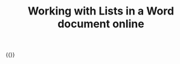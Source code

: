 ﻿---
title: "Working with Lists in a Word document online"
articleTitle: "Working with Lists"
linktitle: "Lists"
type: docs
url: /lists/
description: "Insert, edit, delete Lists in a Word document programmatically via Cloud API."
weight: 150
---

{{<list-children-pages>}}
